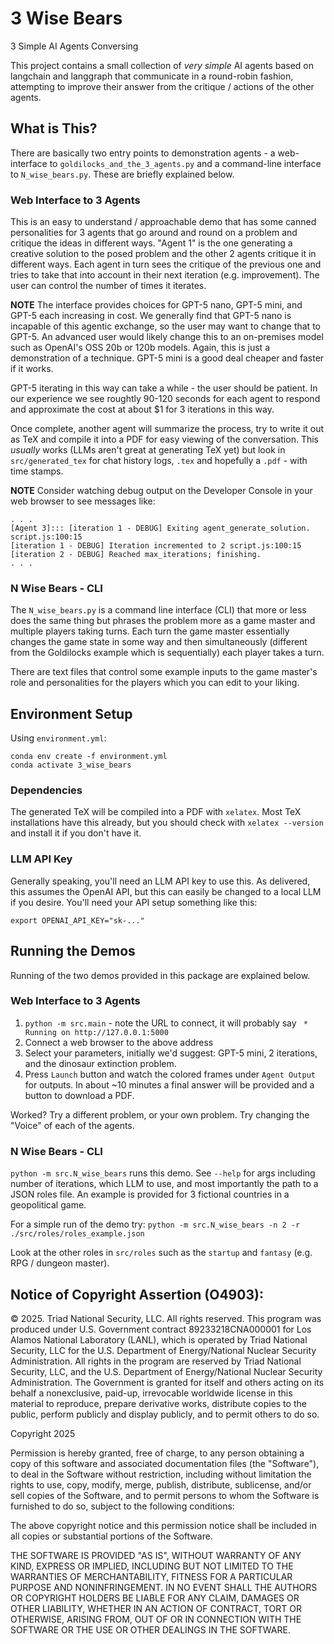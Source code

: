 # 3 Wise Bears
3 Simple AI Agents Conversing

This project contains a small collection of *very simple* AI agents based
on langchain and langgraph that communicate in a round-robin fashion, attempting
to improve their answer from the critique / actions of the other agents.

## What is This?
There are basically two entry points to demonstration agents - a web-interface
to `goldilocks_and_the_3_agents.py` and a command-line interface to
`N_wise_bears.py`.  These are briefly explained below.

### Web Interface to 3 Agents
This is an easy to understand / approachable demo that has some canned
personalities for 3 agents that go around and round on a problem and critique
the ideas in different ways.  "Agent 1" is the one generating a creative
solution to the posed problem and the other 2 agents critique it in different
ways.  Each agent in turn sees the critique of the previous one and tries
to take that into account in their next iteration (e.g. improvement).
The user can control the number of times it iterates.

**NOTE** The interface provides choices for GPT-5 nano, GPT-5 mini, and GPT-5
each increasing in cost.  We generally find that GPT-5 nano is incapable
of this agentic exchange, so the user may want to change that to GPT-5.  An
advanced user would likely change this to an on-premises model such as 
OpenAI's OSS 20b or 120b models.  Again, this is just a demonstration of a
technique.  GPT-5 mini is a good deal cheaper and faster if it works.

GPT-5 iterating in this way can take a while - the user should be patient.
In our experience we see roughtly 90-120 seconds for each agent to respond
and approximate the cost at about $1 for 3 iterations in this way.

Once complete, another agent will summarize the process, try to write it
out as TeX and compile it into a PDF for easy viewing of the conversation.
This *usually* works (LLMs aren't great at generating TeX yet) but look
in `src/generated_tex` for chat history logs, `.tex` and hopefully
a `.pdf` - with time stamps.

**NOTE** Consider watching debug output on the Developer Console in your
web browser to see messages like:

```
. . .
[Agent 3]::: [iteration 1 - DEBUG] Exiting agent_generate_solution. script.js:100:15
[iteration 1 - DEBUG] Iteration incremented to 2 script.js:100:15
[iteration 2 - DEBUG] Reached max_iterations; finishing.
. . .
```

### N Wise Bears - CLI
The `N_wise_bears.py` is a command line interface (CLI) that more or less
does the same thing but phrases the problem more as a game master and
multiple players taking turns.  Each turn the game master essentially
changes the game state in some way and then simultaneously (different from
the Goldilocks example which is sequentially) each player takes a turn.

There are text files that control some example inputs to the game
master's role and personalities for the players which you can edit
to your liking.

## Environment Setup
Using `environment.yml`:

```
conda env create -f environment.yml
conda activate 3_wise_bears
```

### Dependencies
The generated TeX will be compiled into a PDF with `xelatex`.  Most TeX installations
have this already, but you should check with `xelatex --version` and install it
if you don't have it.

### LLM API Key
Generally speaking, you'll need an LLM API key to use this.  As delivered,
this assumes the OpenAI API, but this can easily be changed to a local LLM
if you desire.  You'll need your API setup something like this:

```
export OPENAI_API_KEY="sk-..."
```

## Running the Demos
Running of the two demos provided in this package are explained below.
### Web Interface to 3 Agents
1. `python -m src.main` - note the URL to connect, it will probably
say ` * Running on http://127.0.0.1:5000`
2. Connect a web browser to the above address
3. Select your parameters, initially we'd suggest: GPT-5 mini, 
2 iterations, and the dinosaur extinction problem.
4. Press `Launch` button and watch the colored frames under `Agent Output` 
for outputs.  In about ~10 minutes a final answer will be provided and a
button to download a PDF.

Worked?  Try a different problem, or your own problem.  Try changing the
"Voice" of each of the agents.

### N Wise Bears - CLI
`python -m src.N_wise_bears` runs this demo.  See `--help` for args
including number of iterations, which LLM to use, and most
importantly the path to a JSON roles file.  An example is provided
for 3 fictional countries in a geopolitical game.

For a simple run of the demo try:
`python -m src.N_wise_bears -n 2 -r ./src/roles/roles_example.json`

Look at the other roles in `src/roles` such as the `startup` and
`fantasy` (e.g. RPG / dungeon master).

## Notice of Copyright Assertion (O4903):
© 2025. Triad National Security, LLC. All rights reserved.  This program was
produced under U.S. Government contract 89233218CNA000001 for Los Alamos
National Laboratory (LANL), which is operated by Triad National Security, LLC
for the U.S.  Department of Energy/National Nuclear Security Administration.
All rights in the program are reserved by Triad National Security, LLC, and the
U.S. Department of Energy/National Nuclear Security Administration. The
Government is granted for itself and others acting on its behalf a
nonexclusive, paid-up, irrevocable worldwide license in this material to
reproduce, prepare derivative works, distribute copies to the public, perform
publicly and display publicly, and to permit others to do so.

Copyright 2025

Permission is hereby granted, free of charge, to any person obtaining a copy of
this software and associated documentation files (the "Software"), to deal in
the Software without restriction, including without limitation the rights to
use, copy, modify, merge, publish, distribute, sublicense, and/or sell copies
of the Software, and to permit persons to whom the Software is furnished to do
so, subject to the following conditions:

 

The above copyright notice and this permission notice shall be included in all
copies or substantial portions of the Software.

 

THE SOFTWARE IS PROVIDED "AS IS", WITHOUT WARRANTY OF ANY KIND, EXPRESS OR
IMPLIED, INCLUDING BUT NOT LIMITED TO THE WARRANTIES OF MERCHANTABILITY,
FITNESS FOR A PARTICULAR PURPOSE AND NONINFRINGEMENT. IN NO EVENT SHALL THE
AUTHORS OR COPYRIGHT HOLDERS BE LIABLE FOR ANY CLAIM, DAMAGES OR OTHER
LIABILITY, WHETHER IN AN ACTION OF CONTRACT, TORT OR OTHERWISE, ARISING FROM,
OUT OF OR IN CONNECTION WITH THE SOFTWARE OR THE USE OR OTHER DEALINGS IN THE
SOFTWARE.
